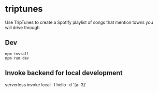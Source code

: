 # triptunes
Use TripTunes to create a Spotify playlist of songs that mention towns you will drive through

## Dev

    npm install
    npm run dev

## Invoke backend for local development

serverless invoke local -f hello -d '{a: 3}'

